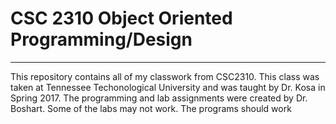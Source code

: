 # CSC 2310 Object Oriented Programming/Design

---

This repository contains all of my classwork from CSC2310. 
This class was taken at Tennessee Techonological University and was taught by Dr. Kosa in Spring 2017.
The programming and lab assignments were created by Dr. Boshart.
Some of the labs may not work. The programs should work
